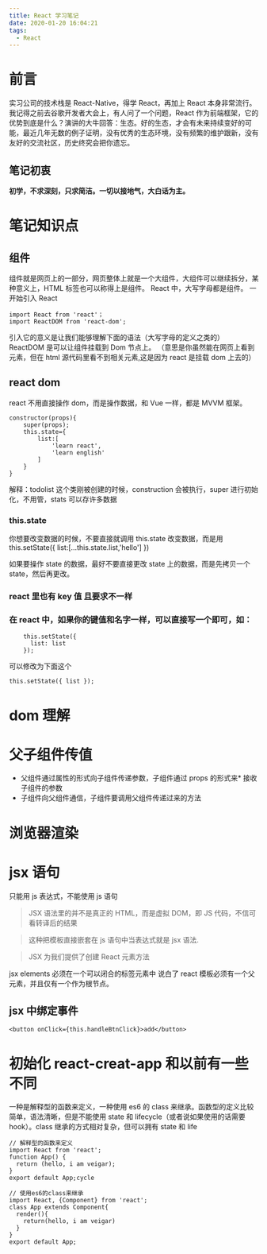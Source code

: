 ```yaml
---
title: React 学习笔记
date: 2020-01-20 16:04:21
tags:
  - React
---
```


# 前言

实习公司的技术栈是 React-Native，得学 React，再加上 React 本身非常流行。我记得之前去谷歌开发者大会上，有人问了一个问题，React 作为前端框架，它的优势到底是什么？演讲的大牛回答：生态。好的生态，才会有未来持续变好的可能，最近几年无数的例子证明，没有优秀的生态环境，没有频繁的维护跟新，没有友好的交流社区，历史终究会把你遗忘。

## 笔记初衷

**初学，不求深刻，只求简洁。一切以接地气，大白话为主。**

# 笔记知识点

## 组件

组件就是网页上的一部分，网页整体上就是一个大组件，大组件可以继续拆分，某种意义上，HTML 标签也可以称得上是组件。
React 中，大写字母都是组件。
一开始引入 React

```
import React from 'react'；
import ReactDOM from 'react-dom';
```

引入它的意义是让我们能够理解下面的语法（大写字母的定义之类的）
ReactDOM 是可以让组件挂载到 Dom 节点上。
（意思是你虽然能在网页上看到元素，但在 html 源代码里看不到相关元素,这是因为 react 是挂载 dom 上去的）

## react dom

react 不用直接操作 dom，而是操作数据，和 Vue 一样，都是 MVVM 框架。

```
constructor(props){
    super(props);
    this.state={
        list:[
            'learn react',
            'learn english'
        ]
    }
}
```

解释：todolist 这个类刚被创建的时候，construction 会被执行，super 进行初始化，不用管，stats 可以存许多数据

### this.state

你想要改变数据的时候，不要直接就调用 this.state 改变数据，而是用 this.setState({
list:[...this.state.list,'hello']
})

如果要操作 state 的数据，最好不要直接更改 state 上的数据，而是先拷贝一个 state，然后再更改。

### react 里也有 key 值 且要求不一样

### 在 react 中，如果你的键值和名字一样，可以直接写一个即可，如：

```
    this.setState({
      list: list
    });
```

可以修改为下面这个

```
this.setState({ list });
```

# dom 理解

# 父子组件传值

- 父组件通过属性的形式向子组件传递参数，子组件通过 props 的形式来\* 接收子组件的参数
- 子组件向父组件通信，子组件要调用父组件传递过来的方法

# 浏览器渲染

# jsx 语句

只能用 js 表达式，不能使用 js 语句

> JSX 语法里的并不是真正的 HTML，而是虚拟 DOM，即 JS 代码，不信可看转译后的结果

> 这种把模板直接嵌套在 js 语句中当表达式就是 jsx 语法.

> JSX 为我们提供了创建 React 元素方法

jsx elements 必须在一个可以闭合的标签元素中
说白了 react 模板必须有一个父元素，并且仅有一个作为根节点。

## jsx 中绑定事件

```
<button onClick={this.handleBtnClick}>add</button>
```

# 初始化 react-creat-app 和以前有一些不同

一种是解释型的函数来定义，一种使用 es6 的 class 来继承。函数型的定义比较简单，语法清晰，但是不能使用 state 和 lifecycle（或者说如果使用的话需要 hook）。class 继承的方式相对复杂，但可以拥有 state 和 life

```
// 解释型的函数来定义
import React from 'react';
function App() {
  return (hello, i am veigar);
}
export default App;cycle
```

```
// 使用es6的class来继承
import React, {Component} from 'react';
class App extends Component{
  render(){
    return(hello, i am veigar)
  }
}
export default App;
```
